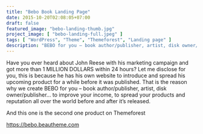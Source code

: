 ```yaml
---
title: "Bebo Book Landing Page"
date: 2015-10-20T02:08:05+07:00
draft: false
featured_image: "bebo-landing-thumb.jpg"
project_image: [ "bebo-landing-full.jpeg" ]
tags: [ "WordPress", "Theme", "Themeforest", "Landing page" ]
description: "BEBO for you – book author/publisher, artist, disk owner/publisher… to improve your income, to spread your products and reputation all over the world before and after it’s realeased."
---
```


Have you ever heard about John Reese with his marketing campaign and got more than 1 MILLION DOLLARS within 24 hours? Let me disclose for you, this is because he has his own website to introduce and spread his upcoming product for a while before it was published. That is the reason why we create BEBO for you – book author/publisher, artist, disk owner/publisher… to improve your income, to spread your products and reputation all over the world before and after it’s released.

And this one is the second one product on Themeforest

https://bebo.beautheme.com